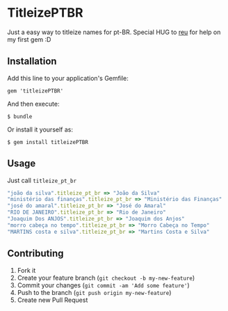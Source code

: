 # TitleizePTBR

Just a easy way to titleize names for pt-BR. Special HUG to [reu](https://github.com/reu) for help on my first gem :D

## Installation

Add this line to your application's Gemfile:

    gem 'titleizePTBR'

And then execute:

    $ bundle

Or install it yourself as:

    $ gem install titleizePTBR

## Usage

Just call `titleize_pt_br`

``` ruby
"joão da silva".titleize_pt_br => "João da Silva"
"ministério das finanças".titleize_pt_br => "Ministério das Finanças"
"josé do amaral".titleize_pt_br => "José do Amaral"
"RIO DE JANEIRO".titleize_pt_br => "Rio de Janeiro"
"Joaquim Dos ANJOS".titleize_pt_br => "Joaquim dos Anjos"
"morro cabeça no tempo".titleize_pt_br => "Morro Cabeça no Tempo"
"MARTINS costa e silva".titleize_pt_br => "Martins Costa e Silva"
```

## Contributing

1. Fork it
2. Create your feature branch (`git checkout -b my-new-feature`)
3. Commit your changes (`git commit -am 'Add some feature'`)
4. Push to the branch (`git push origin my-new-feature`)
5. Create new Pull Request

